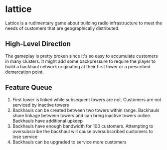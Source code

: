 # lattice

Lattice is a rudimentary game about building radio infrastructure to meet the needs of customers that are geographically distributed.

## High-Level Direction

The gameplay is pretty broken since it's so easy to accumulate customers in many clusters. It might add some backpressure to require the player to build a backhaul network originating at their first tower or a prescribed demarcation point.

## Feature Queue

1. First tower is linked while subsequent towers are not. Customers are not serviced by inactive towers
1. Backhauls can be created between two towers within range. Backhauls share linkage between towers and can bring inactive towers online. Backhauls have additional upkeep
1. Backhauls have enough bandwidth for 100 customers. Attempting to oversubscribe the backhaul will cause oversubscribed customers to lose service
1. Backhauls can be upgraded to service more customers

